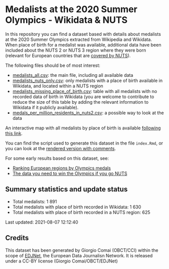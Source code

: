 
<!-- README.md is generated from README.Rmd. Please edit that file -->

# Medalists at the 2020 Summer Olympics - Wikidata & NUTS

<!-- badges: start -->

<!-- badges: end -->

In this repository you can find a dataset based with details about
medalists at the 2020 Summer Olympics extracted from Wikipedia and
Wikidata. When place of birth for a medalist was available, additional
data have been included about the NUTS 2 or NUTS 3 region where they
were born (relevant for European countries that are [covered by
NUTS](https://ec.europa.eu/eurostat/web/nuts/nuts-maps)).

The following files should be of most interest:

  - [medalists\_all.csv](medalists_all.csv): the main file, including
    all available data
  - [medalists\_nuts\_only.csv](medalists_nuts_only.csv): only medalists
    with a place of birth available in Wikidata, and located within a
    NUTS region
  - [medalists\_missing\_place\_of\_birth.csv](medalists_missing_place_of_birth.csv):
    table with all medalists with no recorded data of birth in Wikidata
    (you are welcome to contribute to reduce the size of this table by
    adding the relevant information to Wikidata if it publicly
    available).
  - [medals\_per\_million\_residents\_in\_nuts2.csv](medals_per_million_residents_in_nuts2.csv):
    a possible way to look at the data

An interactive map with all medalists by place of birth is available
[following this
link](https://edjnet.github.io/olympics2020nuts/medalists_map.html).

You can find the script used to generate this dataset in the file
`index.Rmd`, or you can look at the [rendered version with
comments](https://edjnet.github.io/olympics2020nuts/).

For some early results based on this dataset, see:

  - [Ranking European regions by Olympics
    medals](https://www.europeandatajournalism.eu/eng/News/Data-news/Ranking-European-regions-by-Olympics-medals)
  - [The data you need to win the Olympics if you go
    NUTS](https://medium.com/european-data-journalism-network/the-data-you-need-to-win-the-olympics-if-you-go-nuts-6d03b9df34e6)

## Summary statistics and update status

  - Total medalists: 1 891
  - Total medalists with place of birth recorded in Wikidata: 1 630
  - Total medalists with place of birth recorded in a NUTS region: 625

Last updated: 2021-08-07 12:12:40

## Credits

This dataset has been generated by Giorgio Comai (OBCT/CCI) within the
scope of [EDJNet](europeandatajournalism.eu/), the European Data
Journalisn Network. It is released under a CC-BY license (Giorgio
Comai/OBCT/EDJNet)
